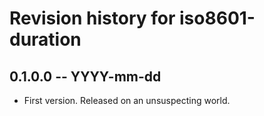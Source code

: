 # Revision history for iso8601-duration

## 0.1.0.0  -- YYYY-mm-dd

* First version. Released on an unsuspecting world.
